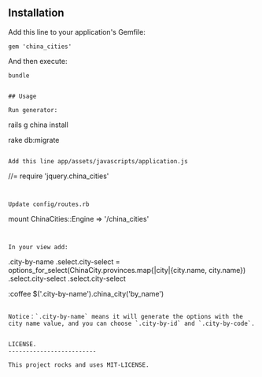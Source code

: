 ## Installation

Add this line to your application's Gemfile:

    gem 'china_cities'


And then execute:

    bundle

```

## Usage

Run generator:

```
 rails g china install

 rake db:migrate

```

Add this line app/assets/javascripts/application.js

```
//= require 'jquery.china_cities'
```


Update config/routes.rb

```
mount ChinaCities::Engine => '/china_cities'

```


In your view add:

```
  .city-by-name
    .select.city-select
      = options_for_select(ChinaCity.provinces.map{|city|{city.name, city.name})
    .select.city-select
    .select.city-select

  :coffee
    $('.city-by-name').china_city('by_name')

```

Notice：`.city-by-name` means it will generate the options with the city name value, and you can choose `.city-by-id` and `.city-by-code`.


LICENSE.
-------------------------

This project rocks and uses MIT-LICENSE.
